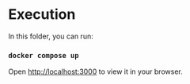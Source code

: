 # Execution

In this folder, you can run:

### `docker compose up`

Open [http://localhost:3000](http://localhost:3000) to view it in your browser.